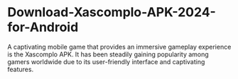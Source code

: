 # Download-Xascomplo-APK-2024-for-Android
A captivating mobile game that provides an immersive gameplay experience is the Xascomplo APK. It has been steadily gaining popularity among gamers worldwide due to its user-friendly interface and captivating features.
